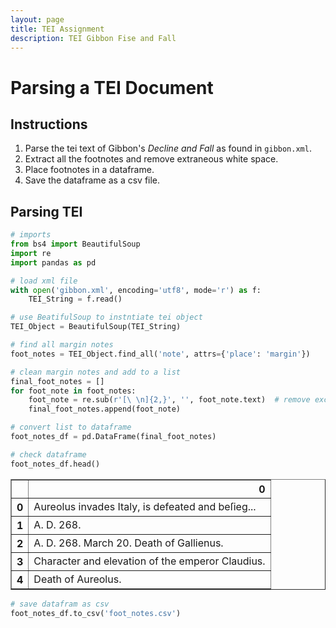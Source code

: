 ```yaml
---
layout: page
title: TEI Assignment
description: TEI Gibbon Fise and Fall
---
```


# Parsing a TEI Document

## Instructions

1. Parse the tei text of Gibbon's _Decline and Fall_ as found in `gibbon.xml`.
2. Extract all the footnotes and remove extraneous white space.
3. Place footnotes in a dataframe.
4. Save the dataframe as a csv file.

## Parsing TEI


```python
# imports
from bs4 import BeautifulSoup
import re
import pandas as pd
```


```python
# load xml file
with open('gibbon.xml', encoding='utf8', mode='r') as f:
    TEI_String = f.read()
```


```python
# use BeatifulSoup to instntiate tei object
TEI_Object = BeautifulSoup(TEI_String)
```


```python
# find all margin notes
foot_notes = TEI_Object.find_all('note', attrs={'place': 'margin'})
```


```python
# clean margin notes and add to a list
final_foot_notes = []
for foot_note in foot_notes:
    foot_note = re.sub(r'[\ \n]{2,}', '', foot_note.text)  # remove excess space
    final_foot_notes.append(foot_note)
```


```python
# convert list to dataframe
foot_notes_df = pd.DataFrame(final_foot_notes)
```


```python
# check dataframe
foot_notes_df.head()
```




<div>
<style scoped>
    .dataframe tbody tr th:only-of-type {
        vertical-align: middle;
    }

    .dataframe tbody tr th {
        vertical-align: top;
    }

    .dataframe thead th {
        text-align: right;
    }
</style>
<table border="1" class="dataframe">
  <thead>
    <tr style="text-align: right;">
      <th></th>
      <th>0</th>
    </tr>
  </thead>
  <tbody>
    <tr>
      <th>0</th>
      <td>Aureolus invades Italy, is defeated and beſieg...</td>
    </tr>
    <tr>
      <th>1</th>
      <td>A. D. 268.</td>
    </tr>
    <tr>
      <th>2</th>
      <td>A. D. 268. March 20. Death of Gallienus.</td>
    </tr>
    <tr>
      <th>3</th>
      <td>Character and elevation of the emperor Claudius.</td>
    </tr>
    <tr>
      <th>4</th>
      <td>Death of Aureolus.</td>
    </tr>
  </tbody>
</table>
</div>




```python
# save datafram as csv
foot_notes_df.to_csv('foot_notes.csv')
```


```python

```
